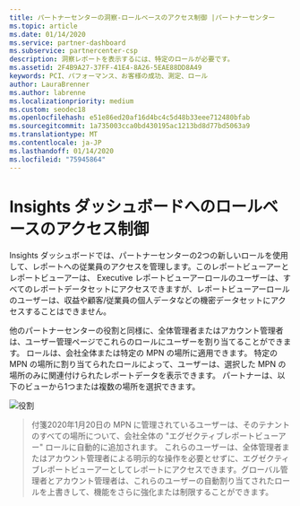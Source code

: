 ```yaml
---
title: パートナーセンターの洞察-ロールベースのアクセス制御 |パートナーセンター
ms.topic: article
ms.date: 01/14/2020
ms.service: partner-dashboard
ms.subservice: partnercenter-csp
description: 洞察レポートを表示するには、特定のロールが必要です。
ms.assetid: 2F4B9A27-37FF-41E4-8A26-5EAE88DD8A49
keywords: PCI、パフォーマンス、お客様の成功、測定、ロール
author: LauraBrenner
ms.author: labrenne
ms.localizationpriority: medium
ms.custom: seodec18
ms.openlocfilehash: e51e86ed20af16d4bc4c5d48b33eee712480bfab
ms.sourcegitcommit: 1a735003cca0bd430195ac1213bd8d77bd5063a9
ms.translationtype: MT
ms.contentlocale: ja-JP
ms.lasthandoff: 01/14/2020
ms.locfileid: "75945864"
---
```

# <a name="roles-based-access-control-to-the-insights-dashboard"></a>Insights ダッシュボードへのロールベースのアクセス制御

Insights ダッシュボードでは、パートナーセンターの2つの新しいロールを使用して、レポートへの従業員のアクセスを管理します。このレポートビューアーとレポートビューアーは、  Executive レポートビューアーロールのユーザーは、すべてのレポートデータセットにアクセスできますが、レポートビューアーロールのユーザーは、収益や顧客/従業員の個人データなどの機密データセットにアクセスすることはできません。  

他のパートナーセンターの役割と同様に、全体管理者またはアカウント管理者は、ユーザー管理ページでこれらのロールにユーザーを割り当てることができます。 ロールは、会社全体または特定の MPN の場所に適用できます。 特定の MPN の場所に割り当てられたロールによって、ユーザーは、選択した MPN の場所のみに関連付けられたレポートデータを表示できます。 パートナーは、以下のビューから1つまたは複数の場所を選択できます。

![役割](images/pci/roles.png)

>付箋2020年1月20日の MPN に管理されているユーザーは、そのテナントのすべての場所について、会社全体の "エグゼクティブレポートビューアー" ロールに自動的に追加されます。 これらのユーザーは、全体管理者またはアカウント管理者による明示的な操作を必要とせずに、エグゼクティブレポートビューアーとしてレポートにアクセスできます。グローバル管理者とアカウント管理者は、これらのユーザーの自動割り当てされたロールを上書きして、機能をさらに強化または制限することができます。